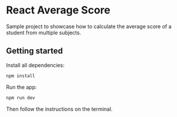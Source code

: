 # React Average Score

Sample project to showcase how to calculate the average score of a student from multiple subjects.

## Getting started

Install all dependencies:

```bash
npm install
```

Run the app:

```bash
npm run dev
```

Then follow the instructions on the terminal.
